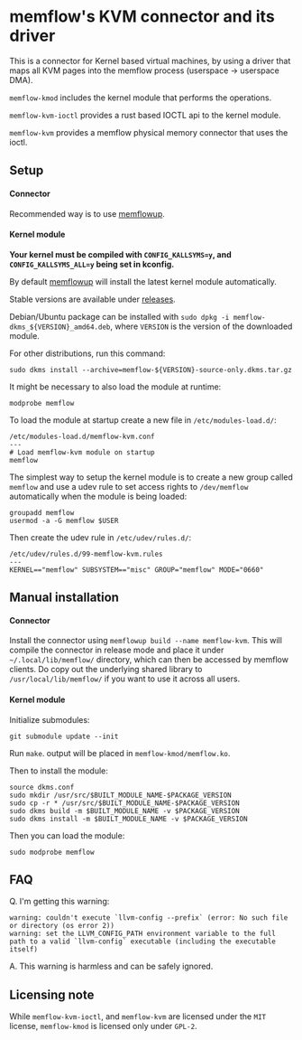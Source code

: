 # memflow's KVM connector and its driver

This is a connector for Kernel based virtual machines, by using a driver that maps all KVM pages into the memflow process (userspace -> userspace DMA).

`memflow-kmod` includes the kernel module that performs the operations.

`memflow-kvm-ioctl` provides a rust based IOCTL api to the kernel module.

`memflow-kvm` provides a memflow physical memory connector that uses the ioctl.

## Setup

#### Connector

Recommended way is to use [memflowup](https://github.com/memflow/memflowup).

#### Kernel module

**Your kernel must be compiled with `CONFIG_KALLSYMS=y`, and `CONFIG_KALLSYMS_ALL=y` being set in kconfig.**

By default [memflowup](https://github.com/memflow/memflowup) will install the latest kernel module automatically.

Stable versions are available under [releases](https://github.com/memflow/memflow-kvm/releases).

Debian/Ubuntu package can be installed with `sudo dpkg -i memflow-dkms_${VERSION}_amd64.deb`, where `VERSION` is the version of the downloaded module.

For other distributions, run this command:

```
sudo dkms install --archive=memflow-${VERSION}-source-only.dkms.tar.gz
```

It might be necessary to also load the module at runtime:
```
modprobe memflow
```

To load the module at startup create a new file in `/etc/modules-load.d/`:
```
/etc/modules-load.d/memflow-kvm.conf
---
# Load memflow-kvm module on startup
memflow
```

The simplest way to setup the kernel module is to create a new group called `memflow` and use a udev rule to set access rights to `/dev/memflow` automatically when the module is being loaded:

```
groupadd memflow
usermod -a -G memflow $USER
```

Then create the udev rule in `/etc/udev/rules.d/`:
```
/etc/udev/rules.d/99-memflow-kvm.rules
---
KERNEL=="memflow" SUBSYSTEM=="misc" GROUP="memflow" MODE="0660"
```


## Manual installation

#### Connector

Install the connector using `memflowup build --name memflow-kvm`. This will compile the connector in release mode and place it under `~/.local/lib/memflow/` directory, which can then be accessed by memflow clients. Do copy out the underlying shared library to `/usr/local/lib/memflow/` if you want to use it across all users.

#### Kernel module

Initialize submodules:

```
git submodule update --init
```

Run `make`. output will be placed in `memflow-kmod/memflow.ko`.

Then to install the module:
```
source dkms.conf
sudo mkdir /usr/src/$BUILT_MODULE_NAME-$PACKAGE_VERSION
sudo cp -r * /usr/src/$BUILT_MODULE_NAME-$PACKAGE_VERSION
sudo dkms build -m $BUILT_MODULE_NAME -v $PACKAGE_VERSION
sudo dkms install -m $BUILT_MODULE_NAME -v $PACKAGE_VERSION
```

Then you can load the module:
```
sudo modprobe memflow
```

## FAQ

Q. I'm getting this warning:

```
warning: couldn't execute `llvm-config --prefix` (error: No such file or directory (os error 2))
warning: set the LLVM_CONFIG_PATH environment variable to the full path to a valid `llvm-config` executable (including the executable itself)
```

A. This warning is harmless and can be safely ignored.

## Licensing note

While `memflow-kvm-ioctl`, and `memflow-kvm` are licensed under the `MIT` license, `memflow-kmod` is licensed only under `GPL-2`.
